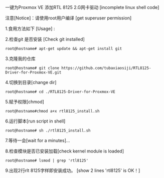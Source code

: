 一键为Proxmox VE 添加RTL 8125 2.G网卡驱动  [incomplete linux shell code]

注意[Notice]：请使用root用户编译  [get superuser permission]

1.食用方法如下 [Usage] :  


2.检查git 是否安装 [Check git installed] 

	root@hostname# apt-get update && apt-get install git  

3.克隆我的仓库  

	root@hostname# git clone https://github.com/tubaxiaosiji/RTL8125-Driver-for-Proxmox-VE.git  

4.切换到目录[change dir]   

	root@hostname# cd ./RTL8125-Driver-for-Proxmox-VE  

5.赋予权限[chmod]   

	root@hostname#chmod a+x rtl8125_install.sh  

6.运行脚本[run script in shell]   

	root@hostname# sh ./rtl8125_install.sh  

7.等待一会[wait for a minutes]...  

8.检查模块是否已安装加载[check kernel module is loaded]   

	root@hostname# lsmod | grep 'rtl8125'   

9.出现2行rlt 8125字样即安装成功。  [show 2 lines 'rtl8125' is OK！]
